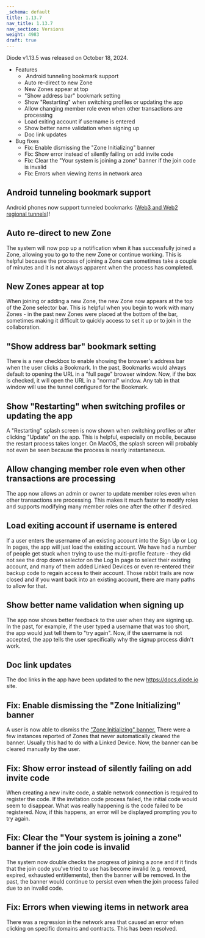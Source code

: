 ```yaml
---
_schema: default
title: 1.13.7
nav_title: 1.13.7
nav_section: Versions
weight: 4983
draft: true
---
```

Diode v1.13.5 was released on October 18, 2024.

* Features
  * &nbsp;Android tunneling bookmark support
  * Auto re-direct to new Zone
  * New Zones appear at top
  * "Show address bar" bookmark setting
  * Show "Restarting" when switching profiles or updating the app
  * Allow changing member role even when other transactions are processing
  * Load exiting account if username is entered
  * Show better name validation when signing up
  * Doc link updates
* Bug fixes
  * Fix: Enable dismissing the "Zone Initializing" banner
  * Fix: Show error instead of silently failing on add invite code
  * Fix: Clear the "Your system is joining a zone" banner if the join code is invalid
  * Fix: Errors when viewing items in network area

## Android tunneling bookmark support

Android phones now support tunneled bookmarks (<a href="/docs/features/regional-tunnels/" target="_blank" rel="noopener">Web3 and Web2 regional tunnels</a>)!

## Auto re-direct to new Zone

The system will now pop up a notification when it has successfully joined a Zone, allowing you to go to the new Zone or continue working.  This is helpful because the process of joining a Zone can sometimes take a couple of minutes and it is not always apparent when the process has completed.

## New Zones appear at top

When joining or adding a new Zone, the new Zone now appears at the top of the Zone selector bar. This is helpful when you begin to work with many Zones - in the past new Zones were placed at the bottom of the bar, sometimes making it difficult to quickly access to set it up or to join in the collaboration.

## "Show address bar" bookmark setting

There is a new checkbox to enable showing the browser's address bar when the user clicks a Bookmark.  In the past, Bookmarks would always default to opening the URL in a "full page" browser window.  Now, if the box is checked, it will open the URL in a "normal" window.  Any tab in that window will use the tunnel configured for the Bookmark.

## Show "Restarting" when switching profiles or updating the app

A "Restarting" splash screen is now shown when switching profiles or after clicking "Update" on the app. This is helpful, especially on mobile, because the restart process takes longer. On MacOS, the splash screen will probably not even be seen because the process is nearly instantaneous.

## Allow changing member role even when other transactions are processing

The app now allows an admin or owner to update member roles even when other transactions are processing.  This makes it much faster to modify roles and supports modifying many member roles one after the other if desired.

## Load exiting account if username is entered

If a user enters the username of an existing account into the Sign Up or Log In pages, the app will just load the existing account.  We have had a number of people get stuck when trying to use the multi-profile feature - they did not see the drop down selector on the Log In page to select their existing account, and many of them added Linked Devices or even re-entered their backup code to regain access to their account.  Those rabbit trails are now closed and if you want back into an existing account, there are many paths to allow for that.

## Show better name validation when signing up

The app now shows better feedback to the user when they are signing up.  In the past, for example, if the user typed a username that was too short, the app would just tell them to "try again".  Now, if the username is not accepted, the app tells the user specifically why the signup process didn't work.

## Doc link updates

The doc links in the app have been updated to the new https://docs.diode.io site.

## Fix: Enable dismissing the "Zone Initializing" banner

A user is now able to dismiss the <a href="/docs/faq/what-does-the-zone-initializing-banner-mean/" target="_blank" rel="noopener">"Zone Initializing" banner.</a>  There were a few instances reported of Zones that never automatically cleared the banner.  Usually this had to do with a Linked Device.  Now, the banner can be cleared manually by the user.

## Fix: Show error instead of silently failing on add invite code

When creating a new invite code, a stable network connection is required to register the code.  If the invitation code process failed, the initial code would seem to disappear.  What was really happening is the code failed to be registered.  Now, if this happens, an error will be displayed prompting you to try again.

## Fix: Clear the "Your system is joining a zone" banner if the join code is invalid

The system now double checks the progress of joining a zone and if it finds that the join code you've tried to use has become invalid (e.g. removed, expired, exhausted entitlements), then the banner will be removed.  In the past, the banner would continue to persist even when the join process failed due to an invalid code.

## Fix: Errors when viewing items in network area

There was a regression in the network area that caused an error when clicking on specific domains and contracts.  This has been resolved.